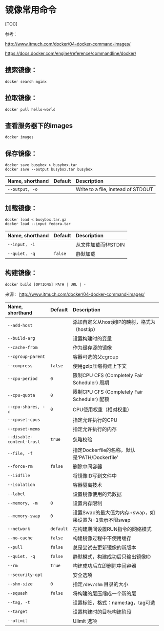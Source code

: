 

# 镜像常用命令

[TOC]

参考：

<http://www.itmuch.com/docker/04-docker-command-images/>

 <https://docs.docker.com/engine/reference/commandline/docker/>

## 搜索镜像：

```
docker search nginx
```

## 拉取镜像：

`docker pull hello-world`

## 查看服务器下的images

`docker images`



## 保存镜像：

```
docker save busybox > busybox.tar
docker save --output busybox.tar busybox

```

| Name, shorthand | Default | Description                        |
| :-------------- | :------ | :--------------------------------- |
| `--output, -o`  |         | Write to a file, instead of STDOUT |

## 加载镜像：

```
docker load < busybox.tar.gz
docker load --input fedora.tar

```

| Name, shorthand | Default | Description         |
| :-------------- | :------ | :------------------ |
| `--input, -i`   |         | 从文件加载而非STDIN |
| `--quiet, -q`   | `false` | 静默加载            |

## 构建镜像：

```
docker build [OPTIONS] PATH | URL | -

```

来源： <http://www.itmuch.com/docker/04-docker-command-images/>

| Name, shorthand           | Default   | Description                                           |
| :------------------------ | :-------- | :---------------------------------------------------- |
| `--add-host`              |           | 添加自定义从host到IP的映射，格式为（host:ip）         |
| `--build-arg`             |           | 设置构建时的变量                                      |
| `--cache-from`            |           | 作为缓存源的镜像                                      |
| `--cgroup-parent`         |           | 容器可选的父cgroup                                    |
| `--compress`              | `false`   | 使用gzip压缩构建上下文                                |
| `--cpu-period`            | `0`       | 限制CPU CFS (Completely Fair Scheduler) 周期          |
| `--cpu-quota`             | `0`       | 限制CPU CFS (Completely Fair Scheduler) 配额          |
| `--cpu-shares, -c`        | `0`       | CPU使用权重（相对权重）                               |
| `--cpuset-cpus`           |           | 指定允许执行的CPU                                     |
| `--cpuset-mems`           |           | 指定允许执行的内存                                    |
| `--disable-content-trust` | `true`    | 忽略校验                                              |
| `--file, -f`              |           | 指定Dockerfile的名称，默认是‘PATH/Dockerfile’         |
| `--force-rm`              | `false`   | 删除中间容器                                          |
| `--iidfile`               |           | 将镜像ID写到文件中                                    |
| `--isolation`             |           | 容器隔离技术                                          |
| `--label`                 |           | 设置镜像使用的元数据                                  |
| `--memory, -m`            | `0`       | 设置内存限制                                          |
| `--memory-swap`           | `0`       | 设置Swap的最大值为内存+swap，如果设置为-1表示不限swap |
| `--network`               | `default` | 在构建期间设置RUN指令的网络模式                       |
| `--no-cache`              | `false`   | 构建镜像过程中不使用缓存                              |
| `--pull`                  | `false`   | 总是尝试去更新镜像的新版本                            |
| `--quiet, -q`             | `false`   | 静默模式，构建成功后只输出镜像ID                      |
| `--rm`                    | `true`    | 构建成功后立即删除中间容器                            |
| `--security-opt`          |           | 安全选项                                              |
| `--shm-size`              | `0`       | 指定`/dev/shm` 目录的大小                             |
| `--squash`                | `false`   | 将构建的层压缩成一个新的层                            |
| `--tag, -t`               |           | 设置标签，格式：name:tag，tag可选                     |
| `--target`                |           | 设置构建时的目标构建阶段                              |
| `--ulimit`                |           | Ulimit 选项                                           |